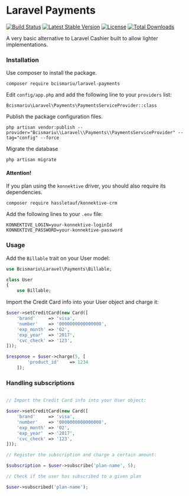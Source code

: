 # Laravel Payments

[![Build Status](https://travis-ci.org/bcismariu/laravel-payments.svg?branch=master)](https://travis-ci.org/bcismariu/laravel-payments)
[![Latest Stable Version](https://poser.pugx.org/bcismariu/laravel-payments/v/stable)](https://packagist.org/packages/bcismariu/laravel-payments)
[![License](https://poser.pugx.org/bcismariu/laravel-payments/license)](https://packagist.org/packages/bcismariu/laravel-payments)
[![Total Downloads](https://poser.pugx.org/bcismariu/laravel-payments/downloads)](https://packagist.org/packages/bcismariu/laravel-payments)

A very basic alternative to Laravel Cashier built to allow lighter implementations.

### Installation

Use composer to install the package.

`composer require bcismariu/laravel-payments`

Edit `config/app.php` and add the following line to your `providers` list:

`Bcismariu\Laravel\Payments\PaymentsServiceProvider::class`

Publish the package configuration files.

```
php artisan vendor:publish --provider="Bcismariu\\Laravel\\Payments\\PaymentsServiceProvider" --tag="config" --force
```

Migrate the database

```
php artisan migrate
```

#### Attention!

If you plan using the `konnektive` driver, you should also require its dependencies.

`composer require hassletauf/konnektive-crm`

Add the following lines to your `.env` file:

```
KONNEKTIVE_LOGIN=your-konnektive-loginId
KONNEKTIVE_PASSWORD=your-konnektive-password
```


### Usage

Add the `Billable` trait on your User model:

```php
use Bcismariu\Laravel\Payments\Billable;

class User
{
    use Billable;
```

Import the Credit Card info into your User object and charge it:

```php
$user->setCreditCard(new Card([
    'brand'     => 'visa',
    'number'    => '0000000000000000',
    'exp_month' => '02',
    'exp_year'  => '2017',
    'cvc_check' => '123', 
]));

$response = $user->charge(5, [
        'product_id'    => 1234
    ]);
```

### Handling subscriptions


```php

// Import the Credit Card info into your User object:

$user->setCreditCard(new Card([
    'brand'     => 'visa',
    'number'    => '0000000000000000',
    'exp_month' => '02',
    'exp_year'  => '2017',
    'cvc_check' => '123', 
]));

// Register the subscription and charge a certain amount:

$subscription = $user->subscribe('plan-name', 5);

// Check if the user has subscribed to a given plan

$user->subscribed('plan-name');
```